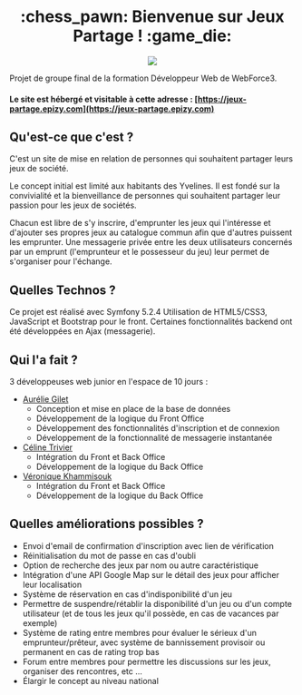 <h1 align="center">:chess_pawn: Bienvenue sur Jeux Partage ! :game_die:</h1>

<p align="center"><img src="https://user-images.githubusercontent.com/75724762/114068898-b1ca1e00-989e-11eb-8508-c37845bec57b.png"></p>

Projet de groupe final de la formation Développeur Web de WebForce3. 

#### Le site est hébergé et visitable à cette adresse : [https://jeux-partage.epizy.com](https://jeux-partage.epizy.com)

## Qu'est-ce que c'est ?

C'est un site de mise en relation de personnes qui souhaitent partager leurs jeux de société.

Le concept initial est limité aux habitants des Yvelines. Il est fondé sur la convivialité et la bienveillance de personnes qui souhaitent partager leur passion pour les jeux de sociétés.

Chacun est libre de s'y inscrire, d'emprunter les jeux qui l'intéresse et d'ajouter ses propres jeux au catalogue commun afin que d'autres puissent les emprunter.
Une messagerie privée entre les deux utilisateurs concernés par un emprunt (l'emprunteur et le possesseur du jeu) leur permet de s'organiser pour l'échange.

## Quelles Technos ?

Ce projet est réalisé avec Symfony 5.2.4
Utilisation de HTML5/CSS3, JavaScript et Bootstrap pour le front.
Certaines fonctionnalités backend ont été développées en Ajax (messagerie).

## Qui l'a fait ?

3 développeuses web junior en l'espace de 10 jours :

* [Aurélie Gilet](https://github.com/AurelieGilet)
  - Conception et mise en place de la base de données
  - Développement de la logique du Front Office
  - Développement des fonctionnalités d'inscription et de connexion
  - Développement de la fonctionnalité de messagerie instantanée 
* [Céline Trivier](https://github.com/titiceline)
  - Intégration du Front et Back Office
  - Développement de la logique du Back Office
* [Véronique Khammisouk](https://github.com/KhammisoukVeronique)
  - Intégration du Front et Back Office
  - Développement de la logique du Back Office

## Quelles améliorations possibles ?

* Envoi d'email de confirmation d'inscription avec lien de vérification
* Réinitialisation du mot de passe en cas d'oubli
* Option de recherche des jeux par nom ou autre caractéristique
* Intégration d'une API Google Map sur le détail des jeux pour afficher leur localisation
* Système de réservation en cas d'indisponibilité d'un jeu
* Permettre de suspendre/rétablir la disponibilité d'un jeu ou d'un compte utilisateur (et de tous les jeux qu'il possède, en cas de vacances par exemple)
* Système de rating entre membres pour évaluer le sérieux d'un emprunteur/prêteur, avec système de bannissement provisoir ou permanent en cas de rating trop bas
* Forum entre membres pour permettre les discussions sur les jeux, organiser des rencontres, etc ...
* Élargir le concept au niveau national
